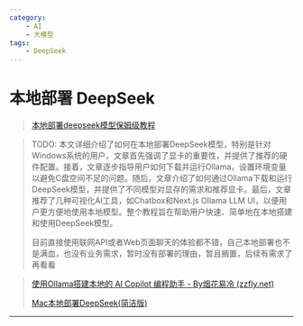 ```yaml
---
category:
    - AI
    - 大模型
tags:
    - DeepSeek
---
```


# 本地部署 DeepSeek

> [本地部署deepseek模型保姆级教程](https://blog.lovefc.cn/archives/start.html)

> TODO: 本文详细介绍了如何在本地部署DeepSeek模型，特别是针对Windows系统的用户。文章首先强调了显卡的重要性，并提供了推荐的硬件配置。接着，文章逐步指导用户如何下载并运行Ollama，设置环境变量以避免C盘空间不足的问题。随后，文章介绍了如何通过Ollama下载和运行DeepSeek模型，并提供了不同模型对显存的需求和推荐显卡。最后，文章推荐了几种可视化AI工具，如Chatbox和Next.js Ollama LLM UI，以便用户更方便地使用本地模型。整个教程旨在帮助用户快速、简单地在本地搭建和使用DeepSeek模型。
>
> 目前直接使用联网API或者Web页面聊天的体验都不错，自己本地部署也不是满血，也没有业务需求，暂时没有部署的理由，暂且搁置，后续有需求了再看看

> [使用Ollama搭建本地的 AI Copilot 编程助手 - By烟花易冷 (zzfly.net)](https://www.zzfly.net/ollama-deepseek-copilot/)
>
> [Mac本地部署DeepSeek(简洁版)](https://www.cnblogs.com/NBeveryday/p/18742347/ollama)

---

